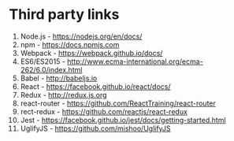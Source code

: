 # Third party links

1. Node.js - https://nodejs.org/en/docs/
2. npm - https://docs.npmjs.com
3. Webpack - https://webpack.github.io/docs/
4. ES6/ES2015 - http://www.ecma-international.org/ecma-262/6.0/index.html
5. Babel - http://babeljs.io
6. React - https://facebook.github.io/react/docs/
7. Redux - http://redux.js.org
8. react-router - https://github.com/ReactTraining/react-router
9. rect-redux - https://github.com/reactjs/react-redux
10. Jest - https://facebook.github.io/jest/docs/getting-started.html
11. UglifyJS - https://github.com/mishoo/UglifyJS

